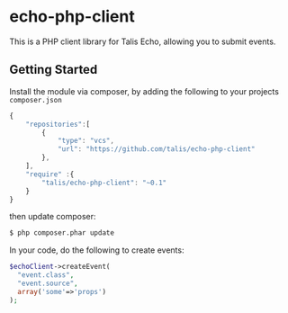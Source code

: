 echo-php-client
===============

This is a PHP client library for Talis Echo, allowing you to submit events.

## Getting Started

Install the module via composer, by adding the following to your projects ``composer.json``

```javascript
{
    "repositories":[
        {
            "type": "vcs",
            "url": "https://github.com/talis/echo-php-client"
        },
    ],
    "require" :{
        "talis/echo-php-client": "~0.1"
    }
}
```
then update composer:

```bash
$ php composer.phar update
```

In your code, do the following to create events:

```php
$echoClient->createEvent(
  "event.class", 
  "event.source", 
  array('some'=>'props')
);
```
